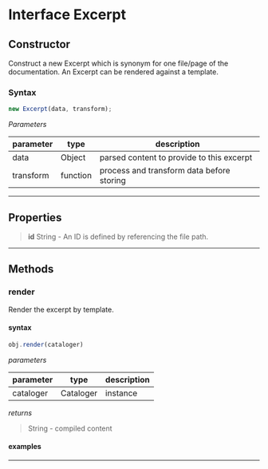 
# Interface Excerpt


## Constructor
Construct a new Excerpt which is synonym for one file/page of the
documentation. An Excerpt can be rendered against a template.

### Syntax
```js
new Excerpt(data, transform);
```

*Parameters*

parameter | type | description
--------- | ---- | -----------
data | Object | parsed content to provide to this excerpt
transform | function | process and transform data before storing

---

## Properties

> **id** String - An ID is defined by referencing the file path.

---


## Methods


### render 
Render the excerpt by template.

#### syntax
```js
obj.render(cataloger)
```


*parameters*

parameter | type | description
--------- | ---- | -----------
cataloger | Cataloger | instance


*returns*
> String - compiled content

#### examples


---

